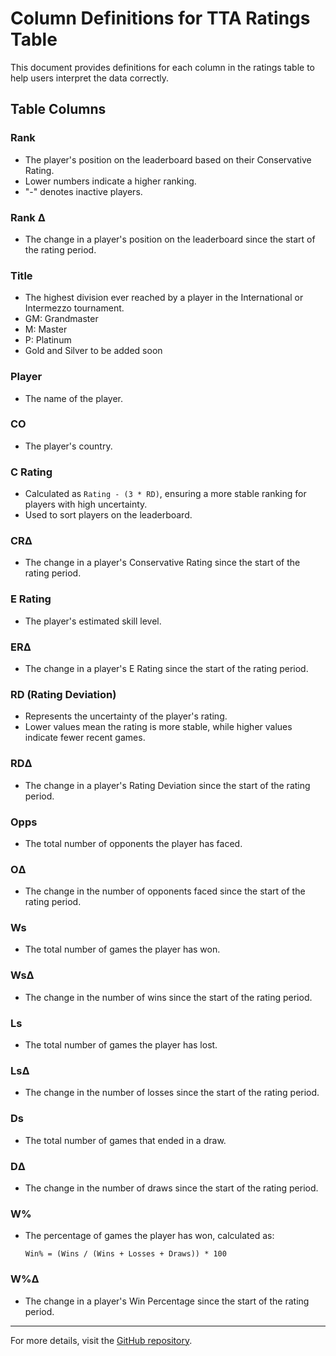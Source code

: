 # Column Definitions for TTA Ratings Table

This document provides definitions for each column in the ratings table to help users interpret the data correctly.

## Table Columns

### **Rank**
- The player's position on the leaderboard based on their Conservative Rating.
- Lower numbers indicate a higher ranking.
- "-" denotes inactive players.

### **Rank Δ**
- The change in a player's position on the leaderboard since the start of the rating period.

### **Title**
- The highest division ever reached by a player in the International or Intermezzo tournament.
- GM: Grandmaster
- M: Master
- P: Platinum
- Gold and Silver to be added soon

### **Player**
- The name of the player.

### **CO**
- The player's country.

### **C Rating**
- Calculated as `Rating - (3 * RD)`, ensuring a more stable ranking for players with high uncertainty.
- Used to sort players on the leaderboard.

### **CRΔ**
- The change in a player's Conservative Rating since the start of the rating period.

### **E Rating**
- The player's estimated skill level.

### **ERΔ**
- The change in a player's E Rating since the start of the rating period.

### **RD (Rating Deviation)**
- Represents the uncertainty of the player's rating.
- Lower values mean the rating is more stable, while higher values indicate fewer recent games.

### **RDΔ**
- The change in a player's Rating Deviation since the start of the rating period.

### **Opps**
- The total number of opponents the player has faced.

### **OΔ**
- The change in the number of opponents faced since the start of the rating period.

### **Ws**
- The total number of games the player has won.

### **WsΔ**
- The change in the number of wins since the start of the rating period.

### **Ls**
- The total number of games the player has lost.

### **LsΔ**
- The change in the number of losses since the start of the rating period.

### **Ds**
- The total number of games that ended in a draw.

### **DΔ**
- The change in the number of draws since the start of the rating period.

### **W%**
- The percentage of games the player has won, calculated as:
  ```
  Win% = (Wins / (Wins + Losses + Draws)) * 100
  ```

### **W%Δ**
- The change in a player's Win Percentage since the start of the rating period.

---

For more details, visit the [GitHub repository](https://github.com/ausberg/tta_ratings_dev).

